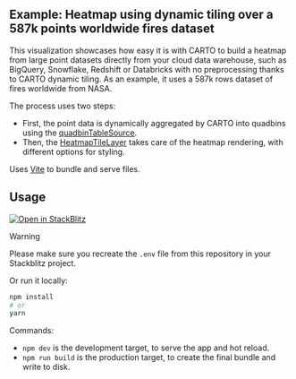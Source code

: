 ## Example: Heatmap using dynamic tiling over a 587k points worldwide fires dataset

This visualization showcases how easy it is with CARTO to build a heatmap from large point datasets directly from your cloud data warehouse, such as BigQuery, Snowflake, Redshift or Databricks with no preprocessing thanks to CARTO dynamic tiling. As an example, it uses a 587k rows dataset of fires worldwide from NASA.

The process uses two steps:

- First, the point data is dynamically aggregated by CARTO into quadbins using the [quadbinTableSource](https://deck.gl/docs/api-reference/carto/data-sources#quadbintablesource).
- Then, the [HeatmapTileLayer](https://deck.gl/docs/api-reference/carto/heatmap-tile-layer) takes care of the heatmap rendering, with different options for styling.

Uses [Vite](https://vitejs.dev/) to bundle and serve files.

## Usage

[![Open in StackBlitz](https://developer.stackblitz.com/img/open_in_stackblitz.svg)](https://stackblitz.com/github/CartoDB/deck.gl-examples/tree/master/dynamic-tiling-heatmap?file=index.ts)

> [!WARNING]
> Please make sure you recreate the `.env` file from this repository in your Stackblitz project.

Or run it locally:

```bash
npm install
# or
yarn
```

Commands:

- `npm dev` is the development target, to serve the app and hot reload.
- `npm run build` is the production target, to create the final bundle and write to disk.
